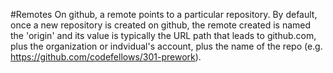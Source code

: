 #Remotes
On github, a remote points to a particular repository. By default, once a new repository is created on github, the remote created is named the 'origin' and its value is typically the URL path that leads to github.com, plus the organization or indvidual's account, plus the name of the repo (e.g. https://github.com/codefellows/301-prework).
```sh
```
